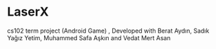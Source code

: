 # LaserX
cs102 term project (Android Game)
,
Developed with Berat Aydın, Sadık Yağız Yetim, Muhammed Safa Aşkın and Vedat Mert Asan
